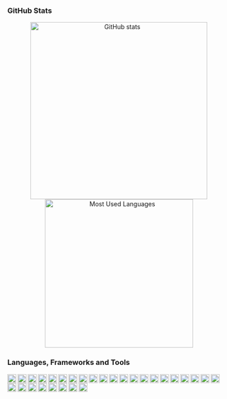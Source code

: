 ### GitHub Stats

<p align="center">
    <a href="#"><img align="center" width="400" src="https://github-readme-stats.vercel.app/api?username=thanoskoutr&count_private=true&show_icons=true&hide_border=true&theme=github_dark" alt="GitHub stats"/></a>
    <a href="#"><img align="center" width="335" src="https://github-readme-stats.vercel.app/api/top-langs/?username=thanoskoutr&hide=html,css,haskell,standard%20ml,smarty,php,batchfile,assembly&langs_count=6&layout=compact&hide_border=true&theme=github_dark" alt="Most Used Languages" /></a>
</p>

### Languages, Frameworks and Tools

<img alt="Go" align="left" width="20px" src="https://cdn.jsdelivr.net/gh/devicons/devicon/icons/go/go-original-wordmark.svg"/>
<img alt="Python" align="left" width="20px" src="https://cdn.jsdelivr.net/gh/devicons/devicon/icons/python/python-original.svg" />
<img alt="Nodejs" align="left" width="20px" src="https://cdn.jsdelivr.net/gh/devicons/devicon/icons/nodejs/nodejs-original.svg"/>
<img alt="C" align="left" width="20px" src="https://cdn.jsdelivr.net/gh/devicons/devicon/icons/c/c-original.svg"/>
<img alt="Cpp" align="left" width="20px" src="https://cdn.jsdelivr.net/gh/devicons/devicon/icons/cplusplus/cplusplus-original.svg"/>
<img alt="Linux" align="left" width="20px" src="https://cdn.jsdelivr.net/gh/devicons/devicon/icons/linux/linux-original.svg"/>
<img alt="Bash" align="left" width="20px" src="https://cdn.jsdelivr.net/gh/devicons/devicon/icons/bash/bash-original.svg"/>
<img alt="Docker" align="left" width="20px" src="https://cdn.jsdelivr.net/gh/devicons/devicon/icons/docker/docker-original.svg"/>
<img alt="Kubernetes" align="left" width="20px" src="https://cdn.jsdelivr.net/gh/devicons/devicon/icons/kubernetes/kubernetes-plain.svg"/>
<img alt="HTML" align="left" width="20px" src="https://cdn.jsdelivr.net/gh/devicons/devicon/icons/html5/html5-original.svg"/>
<img alt="CSS" align="left" width="20px" src="https://cdn.jsdelivr.net/gh/devicons/devicon/icons/css3/css3-original.svg"/>
<img alt="JavaScript" align="left" width="20px" src="https://cdn.jsdelivr.net/gh/devicons/devicon/icons/javascript/javascript-original.svg"/>
<img alt="TypeScript" align="left" width="20px" src="https://cdn.jsdelivr.net/gh/devicons/devicon/icons/typescript/typescript-original.svg"/>
<img alt="Hugo" align="left" width="20px" src="https://cdn.jsdelivr.net/gh/devicons/devicon/icons/hugo/hugo-original.svg"/>
<img alt="React" align="left" width="20px" src="https://cdn.jsdelivr.net/gh/devicons/devicon/icons/react/react-original.svg"/>
<img alt="Gatsby" align="left" width="20px" src="https://cdn.jsdelivr.net/gh/devicons/devicon/icons/gatsby/gatsby-plain.svg"/>
<img alt="Express" align="left" width="20px" src="https://cdn.jsdelivr.net/gh/devicons/devicon/icons/express/express-original.svg"/>
<img alt="Flask" align="left" width="20px" src="https://cdn.jsdelivr.net/gh/devicons/devicon/icons/flask/flask-original.svg"/>
<img alt="Selenium" align="left" width="20px" src="https://cdn.jsdelivr.net/gh/devicons/devicon/icons/selenium/selenium-original.svg"/>
<img alt="MySQL" align="left" width="20px" src="https://cdn.jsdelivr.net/gh/devicons/devicon/icons/mysql/mysql-original.svg"/>
<img alt="PostgreSQL" align="left" width="20px" src="https://cdn.jsdelivr.net/gh/devicons/devicon/icons/postgresql/postgresql-original.svg"/>
<img alt="Arduino" align="left" width="20px" src="https://cdn.jsdelivr.net/gh/devicons/devicon/icons/arduino/arduino-original.svg"/>
<img alt="Raspberry Pi" align="left" width="20px" src="https://cdn.jsdelivr.net/gh/devicons/devicon/icons/raspberrypi/raspberrypi-original.svg"/>
<img alt="Git" align="left" width="20px" src="https://cdn.jsdelivr.net/gh/devicons/devicon/icons/git/git-original.svg"/>
<img alt="GitHub" align="left" width="20px" src="https://cdn.jsdelivr.net/gh/devicons/devicon/icons/github/github-original.svg"/>
<img alt="VS Code" align="left" width="20px" src="https://cdn.jsdelivr.net/gh/devicons/devicon/icons/vscode/vscode-original.svg"/>
<img alt="Vim" align="left" width="20px" src="https://cdn.jsdelivr.net/gh/devicons/devicon/icons/vim/vim-original.svg"/>
<img alt="LaTeX" align="left" width="20px" src="https://cdn.jsdelivr.net/gh/devicons/devicon/icons/latex/latex-original.svg"/>
<img alt="Markdown" align="left" width="20px" src="https://cdn.jsdelivr.net/gh/devicons/devicon/icons/markdown/markdown-original.svg"/>
